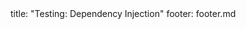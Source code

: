 <frontmatter>
title: "Testing: Dependency Injection"
footer: footer.md
</frontmatter>

<include src="navbar.md" boilerplate />

<include src="container-inPage-asFlat.md" boilerplate />